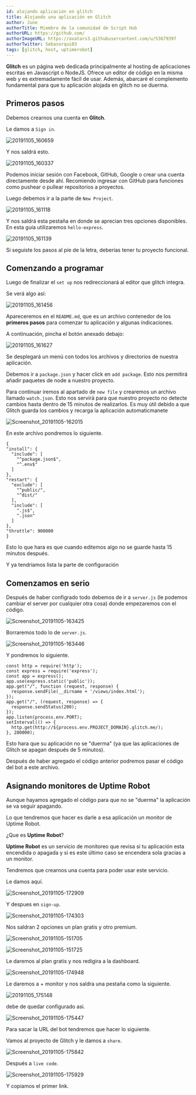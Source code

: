 ```yaml
---
id: alojando aplicación en glitch
title: Alojando una aplicación en Glitch 
author: June
authorTitle: Miembro de la comunidad de Script Hub
authorURL: https://github.com/
authorImageURL: https://avatars3.githubusercontent.com/u/53679397
authorTwitter: Sebasorqui03
tags: [glitch, host, uptimerobot]
---
```


**Glitch** es un página web dedicada principalmente al hosting de aplicaciones escritas en Javascript o NodeJS. Ofrece un editor de código en la misma web y es extremadamente fácil de usar.
Además, abarcaré el complemento fundamental para que tu aplicación alojada en glitch no se duerma.

<!--truncate-->

## Primeros pasos

Debemos crearnos una cuenta en **Glitch**.

Le damos a `Sign in`.

![20191105_160659](https://user-images.githubusercontent.com/53679397/68250465-980c1380-ffe6-11e9-959c-334ebae57179.png)

Y nos saldrá esto.

![20191105_160337](https://user-images.githubusercontent.com/53679397/68250545-bc67f000-ffe6-11e9-8015-f29cb993fab4.png)

Podemos iniciar sesión con Facebook, GitHub, Google o crear una cuenta directamente desde ahí. Recomiendo ingresar con GitHub para funciones como pushear o pullear repositorios a proyectos.

Luego debemos ir a la parte de `New Project`.

![20191105_161118](https://user-images.githubusercontent.com/53679397/68250752-3a2bfb80-ffe7-11e9-95bf-c2a59df8640a.png)

Y nos saldrá esta pestaña en donde se aprecian tres opciones disponibles. En esta guía utilizaremos `hello-express`.

![20191105_161139](https://user-images.githubusercontent.com/53679397/68250789-516ae900-ffe7-11e9-8190-79d88fe3d0ae.png)

Si seguiste los pasos al píe de la letra, deberías tener tu proyecto funcional.

## Comenzando a programar

Luego de finalizar el `set up` nos redireccionará al editor que glitch integra.

Se verá algo así:

![20191105_161456](https://user-images.githubusercontent.com/53679397/68250933-b0c8f900-ffe7-11e9-9436-a8821c73ad88.png)

Apareceremos en el `README.md`, que es un archivo contenedor de los **primeros pasos** para comenzar tu aplicación y algunas indicaciones.

A continuación, pincha el botón anexado debajo:

![20191105_161627](https://user-images.githubusercontent.com/53679397/68251014-e53cb500-ffe7-11e9-9281-a1e68370a687.png)

Se desplegará un menú con todos los archivos y directorios de nuestra aplicación.

Debemos ir a `package.json` y hacer click en `add package`. Esto nos permitirá añadir paquetes de node a nuestro proyecto.

Para continuar iremos al apartado de `new file` y crearemos un archivo llamado `watch.json`. Esto nos servirá para que nuestro proyecto no detecte cambios hasta dentro de 15 minutos de realizarlos. Es muy útil debido a que Glitch guarda los cambios y recarga la aplicación automaticmanete

![Screenshot_20191105-162015](https://user-images.githubusercontent.com/53679397/68251304-76ac2700-ffe8-11e9-909b-8f69aa85d602.jpg)

En este archivo pondremos lo siguiente.

```
{
"install": {
  "include": [
    "^package.json$",
    "^.env$"
  ]
},
"restart": {
  "exclude": [
    "^public/",
    "^dist/"
  ],
  "include": [
    ".js$",
    ".json"
  ]
},
"throttle": 900000
}
```

Esto lo que hara es que cuando editemos algo no se guarde hasta 15 minutos después.

Y ya tendriamos lista la parte de configuración

## Comenzamos en serio

Después de haber configrado todo debemos de ir a `server.js` (le podemos cambiar el server por cualquier otra cosa) donde empezaremos con el código.

![Screenshot_20191105-163425](https://user-images.githubusercontent.com/53679397/68252191-7b71da80-ffea-11e9-9697-b5c2e395b234.jpg)

Borraremos todo lo de `server.js`.

![Screenshot_20191105-163446](https://user-images.githubusercontent.com/53679397/68252205-8462ac00-ffea-11e9-9914-b1208f1a78f0.jpg)

Y pondremos lo siguiente.

```
const http = require('http');
const express = require('express');
const app = express();
app.use(express.static('public'));
app.get("/", function (request, response) {
  response.sendFile(__dirname + '/views/index.html');
});
app.get("/", (request, response) => {
  response.sendStatus(200);
});
app.listen(process.env.PORT);
setInterval(() => {
  http.get(http://${process.env.PROJECT_DOMAIN}.glitch.me/); 
}, 280000);
```

Esto hara que su aplicación no se "duerma" (ya que las aplicaciones de Glitch se apagan después de 5 minutos).

Después de haber agregado el código anterior podremos pasar el código del bot a este archivo.

## Asignando monitores de Uptime Robot

Aunque hayamos agregado el código para que no se "duerma" la aplicación se va seguir apagando.

Lo que tendremos que hacer es darle a esa aplicación un monitor de Uptime Robot.

¿Que es **Uptime Robot**?

**Uptime Robot** es un servicio de monitoreo que revisa si tu aplicación esta encendida o apagada y si es este último caso se encendera sola gracias a un monitor.

Tendremos que crearnos una cuenta para poder usar este servicio.

Le damos aquí.

![Screenshot_20191105-172909](https://user-images.githubusercontent.com/53679397/68255148-1b7f3200-fff2-11e9-8b96-791b5b32dbfd.jpg)

Y despues en `sign-up`.

![Screenshot_20191105-174303](https://user-images.githubusercontent.com/53679397/68255849-02778080-fff4-11e9-8d3a-e482920f4b18.jpg)

Nos saldran 2 opciones un plan gratis y otro premium. 

![Screenshot_20191105-151705](https://user-images.githubusercontent.com/53679397/68255965-57b39200-fff4-11e9-812b-f627044c0b3b.jpg)

![Screenshot_20191105-151725](https://user-images.githubusercontent.com/53679397/68255973-5edaa000-fff4-11e9-8434-f61723392fe3.jpg)

Le daremos al plan gratis y nos redigira a la dashboard.

![Screenshot_20191105-174948](https://user-images.githubusercontent.com/53679397/68256188-f3450280-fff4-11e9-9fd3-f7579c03ad36.jpg)

Le daremos a + monitor y nos saldra una pestaña como la siguiente.

![20191105_175148](https://user-images.githubusercontent.com/53679397/68256274-3bfcbb80-fff5-11e9-8ec7-b2dfd6464555.png)

debe de quedar configurado asi.

![Screenshot_20191105-175447](https://user-images.githubusercontent.com/53679397/68256396-a3b30680-fff5-11e9-8e88-3b8a1c9c1488.jpg)

Para sacar la URL del bot tendremos que hacer lo siguiente.

Vamos al proyecto de Glitch y le damos a `share`.

![Screenshot_20191105-175842](https://user-images.githubusercontent.com/53679397/68256569-35227880-fff6-11e9-9df7-cb0d6e8f227b.jpg)

Después a `live code`.

![Screenshot_20191105-175929](https://user-images.githubusercontent.com/53679397/68256642-55eace00-fff6-11e9-89a3-392300be9025.jpg)

Y copiamos el primer link. 

